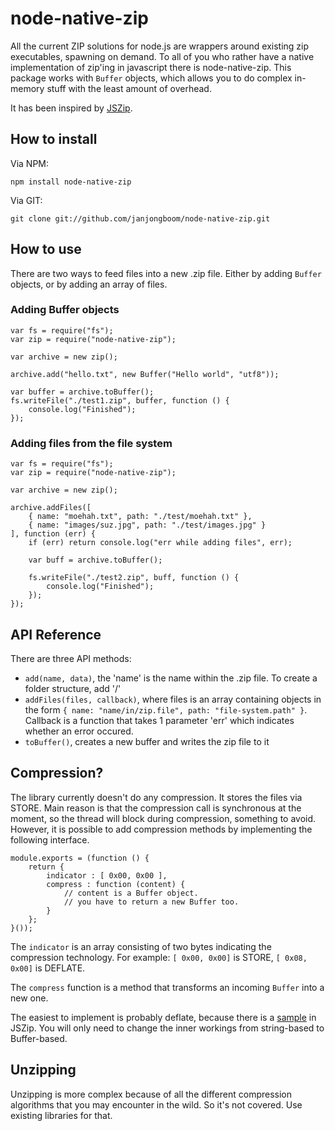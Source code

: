 # node-native-zip

All the current ZIP solutions for node.js are wrappers around existing zip executables, spawning on demand.
To all of you who rather have a native implementation of zip'ing in javascript there is node-native-zip.
This package works with `Buffer` objects, which allows you to do complex in-memory stuff with the least
amount of overhead.

It has been inspired by [JSZip](https://github.com/Stuk/jszip).

## How to install

Via NPM:

    npm install node-native-zip
    
Via GIT:

    git clone git://github.com/janjongboom/node-native-zip.git
    
## How to use

There are two ways to feed files into a new .zip file. Either by adding `Buffer` objects, or by adding
an array of files.

### Adding Buffer objects

    var fs = require("fs");
    var zip = require("node-native-zip");
    
    var archive = new zip();
    
    archive.add("hello.txt", new Buffer("Hello world", "utf8"));
    
    var buffer = archive.toBuffer();
    fs.writeFile("./test1.zip", buffer, function () {
        console.log("Finished");
    });
    
### Adding files from the file system

    var fs = require("fs");
    var zip = require("node-native-zip");
    
    var archive = new zip();
    
    archive.addFiles([ 
        { name: "moehah.txt", path: "./test/moehah.txt" },
        { name: "images/suz.jpg", path: "./test/images.jpg" }
    ], function (err) {
        if (err) return console.log("err while adding files", err);
        
        var buff = archive.toBuffer();
        
        fs.writeFile("./test2.zip", buff, function () {
            console.log("Finished");
        });
    });
    
## API Reference

There are three API methods:

* `add(name, data)`, the 'name' is the name within the .zip file. To create a folder structure, add '/'
* `addFiles(files, callback)`, where files is an array containing objects in the form ` { name: "name/in/zip.file", path: "file-system.path" } `. Callback is a function that takes 1 parameter 'err' which indicates whether an error occured.
* `toBuffer()`, creates a new buffer and writes the zip file to it

## Compression?

The library currently doesn't do any compression. It stores the files via STORE. Main reason is that the
compression call is synchronous at the moment, so the thread will block during compression, something to
avoid.
However, it is possible to add compression methods by implementing the following interface.

    module.exports = (function () {
        return {
            indicator : [ 0x00, 0x00 ],
            compress : function (content) {
                // content is a Buffer object.
                // you have to return a new Buffer too.
            }
        };
    }());

The `indicator` is an array consisting of two bytes indicating the compression technology.
For example: `[ 0x00, 0x00]` is STORE, `[ 0x08, 0x00]` is DEFLATE.

The `compress` function is a method that transforms an incoming `Buffer` into a new one.

The easiest to implement is probably deflate, because there is a [sample](https://github.com/Stuk/jszip/blob/master/jszip-deflate.js)
in JSZip. You will only need to change the inner workings from string-based to Buffer-based.

## Unzipping

Unzipping is more complex because of all the different compression algorithms that you may
encounter in the wild. So it's not covered. Use existing libraries for that.